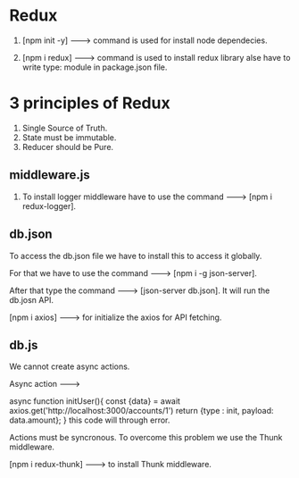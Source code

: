 # Redux

1. [npm init -y] ---> command is used for install node dependecies.

2. [npm i redux] ---> command is used to install redux library alse have to write type: module in package.json file.

# 3 principles of Redux 

1. Single Source of Truth.
2. State must be immutable.
3. Reducer should be Pure.

## middleware.js

1. To install logger middleware have to use the command ---> [npm i redux-logger].

## db.json

To access the db.json file we have to install this to access it globally. 

For that we have to use the command ---> [npm i -g json-server].

After that type the command ---> [json-server db.json]. It will run the db.josn API.

[npm i axios] ---> for initialize the axios for API fetching.

## db.js

We cannot create async actions.

Async action --->

async function initUser(){
    const {data} = await axios.get('http://localhost:3000/accounts/1')
    return {type : init, payload: data.amount};
}
this code will through error.

Actions must be syncronous. To overcome this problem we use the Thunk middleware.

[npm i redux-thunk] ---> to install Thunk middleware.